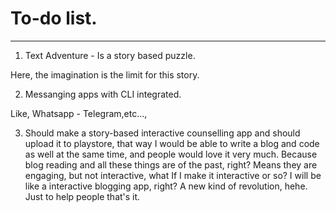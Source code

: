 # To-do list. 
---
1. Text Adventure - Is a story based puzzle.

Here, the imagination is the limit for this story.

2. Messanging apps with CLI integrated.

Like, Whatsapp - Telegram,etc...,

3. Should make a story-based interactive counselling app and should upload it to playstore,
that way I would be able to write a blog and code as well at the same time, 
and people would love it very much.
Because blog reading and all these things are of the past, right?
Means they are engaging, but not interactive,
what If I make it interactive or so?
I will be like a interactive blogging app, right?
A new kind of revolution, hehe.
Just to help people that's it.
